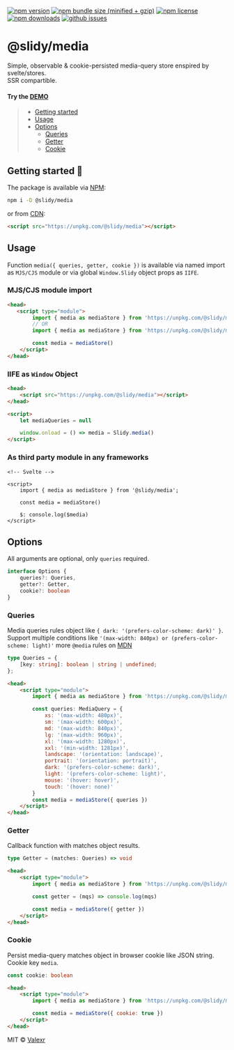[![npm version](https://img.shields.io/npm/v/@slidy/media)](https://www.npmjs.com/package/@slidy/media)
[![npm bundle size (minified + gzip)](https://img.shields.io/bundlephobia/minzip/@slidy/media)](https://bundlephobia.com/package/@slidy/media)
[![npm license](https://img.shields.io/npm/l/@slidy/media)](https://www.npmjs.com/package/@slidy/media)
[![npm downloads](https://img.shields.io/npm/dt/@slidy/media)](https://www.npmjs.com/package/@slidy/media)
[![github issues](https://img.shields.io/github/issues/valexr/slidy)](https://github.com/Valexr/slidy/issues)

# @slidy/media

Simple, observable & cookie-persisted media-query store enspired by svelte/stores.  
SSR compartible.

#### Try the [DEMO]

> - [Getting started](#getting-started-)
> - [Usage](#usage)
> - [Options](#options)
>   - [Queries](#queries)
>   - [Getter](#getter)
>   - [Cookie](#cookie)


## Getting started 🚀

The package is available via [NPM]:

```sh
npm i -D @slidy/media
```
or from [CDN]:

```html
<script src="https://unpkg.com/@slidy/media"></script>
```


## Usage

Function `media({ queries, getter, cookie })` is available via named import as `MJS/CJS` module or via global `Window.Slidy` object props as `IIFE`. 

### MJS/CJS module import

```html
<head>
   <script type="module">
        import { media as mediaStore } from 'https://unpkg.com/@slidy/media/dist/index.mjs'; // MJS module
        // OR
        import { media as mediaStore } from 'https://unpkg.com/@slidy/media/dist/index.cjs'; // CJS module

        const media = mediaStore()
    </script>
</head>
```

### IIFE as `Window` Object

```html
<head>
    <script src="https://unpkg.com/@slidy/media"></script>
</head>

<script>
    let mediaQueries = null

    window.onload = () => media = Slidy.media()
</script>
```

### As third party module in any frameworks

```svelte
<!-- Svelte -->

<script>
    import { media as mediaStore } from '@slidy/media';

    const media = mediaStore()

    $: console.log($media)
</script>
```


## Options

All arguments are optional, only `queries` required.

```ts
interface Options {
    queries?: Queries,
    getter?: Getter,
    cookie?: boolean
}
```

### Queries

Media queries rules object like `{ dark: '(prefers-color-scheme: dark)' }`. Support multiple conditions like `'(max-width: 840px) or (prefers-color-scheme: light)'` more `@media` rules on [MDN](https://developer.mozilla.org/en-US/docs/Web/CSS/@media#logical_operators)

```ts
type Queries = {
    [key: string]: boolean | string | undefined;
};
```

```html
<head>
    <script type="module">
        import { media as mediaStore } from 'https://unpkg.com/@slidy/media/dist/index.mjs';

        const queries: MediaQuery = {
            xs: '(max-width: 480px)',
            sm: '(max-width: 600px)',
            md: '(max-width: 840px)',
            lg: '(max-width: 960px)',
            xl: '(max-width: 1280px)',
            xxl: '(min-width: 1281px)',
            landscape: '(orientation: landscape)',
            portrait: '(orientation: portrait)',
            dark: '(prefers-color-scheme: dark)',
            light: '(prefers-color-scheme: light)',
            mouse: '(hover: hover)',
            touch: '(hover: none)'
        }
        const media = mediaStore({ queries })
    </script>
</head>
```


### Getter

Callback function with matches object results.

```ts
type Getter = (matches: Queries) => void
```

```html
<head>
    <script type="module">
        import { media as mediaStore } from 'https://unpkg.com/@slidy/media/dist/index.mjs';

        const getter = (mqs) => console.log(mqs)

        const media = mediaStore({ getter })
    </script>
</head>
```


### Cookie

Persist media-query matches object in browser cookie like JSON string. Cookie key `media`.

```ts
const cookie: boolean
```

```html
<head>
    <script type="module">
        import { media as mediaStore } from 'https://unpkg.com/@slidy/media/dist/index.mjs';

        const media = mediaStore({ cookie: true })
    </script>
</head>
```



MIT &copy; [Valexr](https://github.com/Valexr)

[DEMO]: https://svelte.dev/repl/e015c399d7b0442b9a75b71ede67fb61
[NPM]: https://www.npmjs.com/package/@slidy/media
[CDN]: https://unpkg.com/@slidy/media/
[REPL]: https://svelte.dev/repl/e015c399d7b0442b9a75b71ede67fb61
